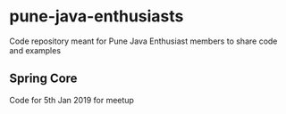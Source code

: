 # pune-java-enthusiasts
Code repository meant for Pune Java Enthusiast members to share code and examples


## Spring Core

Code for 5th Jan 2019 for meetup

